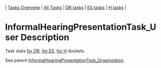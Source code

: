 | [Tasks Overview](tasks-overview.md) | [All Tasks](../alltasks.md) | [DR tasks](../docs-DR/tasklist.md) | [ES tasks](../docs-ES/tasklist.md) | [H tasks](../docs-H/tasklist.md) |

# InformalHearingPresentationTask_User Description

Task stats [for DR](../docs-DR/InformalHearingPresentationTask_User.md), [for ES](../docs-ES/InformalHearingPresentationTask_User.md), [for H](../docs-H/InformalHearingPresentationTask_User.md) dockets.

See parent [InformalHearingPresentationTask_Organization](InformalHearingPresentationTask_Organization.md).
